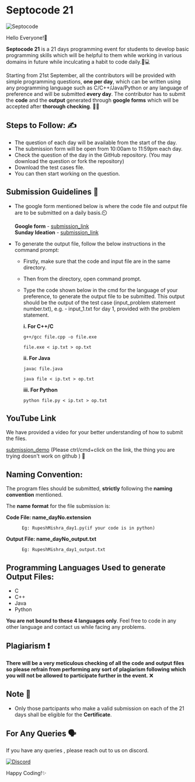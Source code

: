 # **Septocode 21**

![Septocode](https://cdn.discordapp.com/attachments/878682402564751401/889110724482310164/septocode_cover.png)


Hello Everyone!👋

**Septocode 21** is a 21 days programming event for students to develop basic programming skills which will be helpful to them while working in various domains in future while inculcating a habit to code daily.🧑💻

Starting from 21st September, all the contributors will be provided with simple programming questions, **one per day**, which can be written using any programming language such as C/C++/Java/Python or any language of preference and will be submitted **every day**. The contributor has to submit the **code** and the **output** generated through **google forms** which will be accepted after **thorough checking**. 👨‍💻



## Steps to Follow: ✍️

- The question of each day will be available from the start of the day.
- The submission form will be open from 10:00am to 11:59pm each day.
- Check the question of the day in the GitHub repository. (You may download the question or fork the repository)
- Download the test cases file.
- You can then start working on the question.

 ## Submission Guidelines 📘	
- The google form mentioned below is where the code file and output file are to be submitted on a daily basis.⏲️

  **Google form** - [submission_link](https://forms.gle/dNxfgsequegoQkH8A) <br>
  **Sunday Ideation** - [submission_link](https://forms.gle/QqSuXrcDw6g7wToe9) 

- To generate the output file, follow the below instructions in the command prompt:
  - Firstly, make sure that the code and input file are in the same directory.
  - Then from the directory, open command prompt.
  - Type the code shown below in the cmd for the language of your preference, to generate the output file to be submitted. This output should be the output of the test case (input_problem statement number.txt), e.g. - input_1.txt for day 1,  provided with the problem statement.
  
    **i.	For C++/C**

        g++/gcc file.cpp -o file.exe

        file.exe < ip.txt > op.txt

    **ii.	For Java**

        javac file.java 

        java file < ip.txt > op.txt

    **iii.	For Python**

        python file.py < ip.txt > op.txt


## YouTube Link 
We have provided a video  for your better understanding of how to submit the files.

[submission_demo](https://youtu.be/LqHjA93ddNc) (Please ctrl/cmd+click on the link, the thing you are trying doesn't work on github ) 	🤷

  
## Naming Convention:
The program files should be submitted, **strictly** following the **naming convention** mentioned.

The **name format** for the file submission is:

**Code File: name_dayNo.extension**

          Eg: RupeshMishra_day1.py(if your code is in python)         

**Output File: name_dayNo_output.txt**

          Eg: RupeshMishra_day1_output.txt

## Programming Languages Used to generate Output Files:
- C
- C++
- Java
- Python

**You are not bound to these 4 languages only**. Feel free to code in any other language and contact us while facing any problems.

## Plagiarism ❗

 **There will be a very meticulous checking of all the code and output files so please refrain from performing any sort of plagiarism following which you will not be allowed to participate further in the event.**	❌
  
## Note 📝

- Only those partcipants who make a valid submission on each of the 21 days shall be eligible for the **Certificate**.

## For Any Queries 🗣️	

If you have any queries , please reach out to us on discord.

[<img alt="Discord" src="https://cdn.discordapp.com/attachments/878682402564751401/889109868500369418/discord.png"/>](https://discord.gg/dynatWbBaP)



Happy Coding!✨
